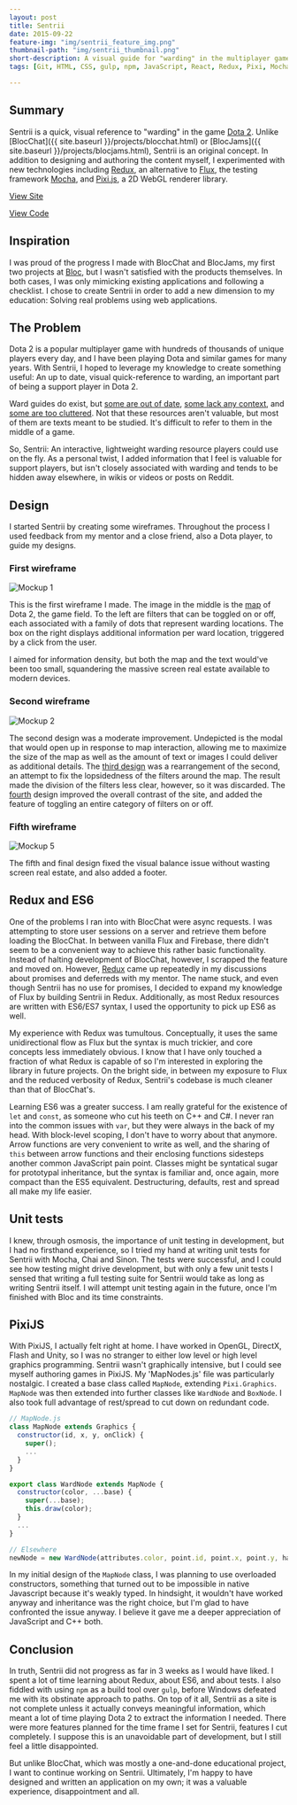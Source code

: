 ```yaml
---
layout: post
title: Sentrii
date: 2015-09-22
feature-img: "img/sentrii_feature_img.png"
thumbnail-path: "img/sentrii_thumbnail.png"
short-description: A visual guide for "warding" in the multiplayer game Dota 2.
tags: [Git, HTML, CSS, gulp, npm, JavaScript, React, Redux, Pixi, Mocha, ES6]

---
```

## Summary
Sentrii is a quick, visual reference to "warding" in the game [Dota 2](http://blog.dota2.com/). Unlike [BlocChat]({{ site.baseurl }}/projects/blocchat.html) or [BlocJams]({{ site.baseurl }}/projects/blocjams.html), Sentrii is an original concept. In addition to designing and authoring the content myself, I experimented with new technologies including [Redux](http://rackt.org/redux/), an alternative to [Flux](https://facebook.github.io/flux/), the testing framework [Mocha](https://mochajs.org/), and [Pixi.js](http://www.pixijs.com/), a 2D WebGL renderer library.

[View Site](http://kusera.github.io/sentrii/)

[View Code](https://github.com/kusera/sentrii)

## Inspiration
I was proud of the progress I made with BlocChat and BlocJams, my first two projects at [Bloc](https://www.bloc.io), but I wasn't satisfied with the products themselves. In both cases, I was only mimicking existing applications and following a checklist. I chose to create Sentrii in order to add a new dimension to my education: Solving real problems using web applications.

## The Problem
Dota 2 is a popular multiplayer game with hundreds of thousands of unique players every day, and I have been playing Dota and similar games for many years. With Sentrii, I hoped to leverage my knowledge to create something useful: An up to date, visual quick-reference to warding, an important part of being a support player in Dota 2.

Ward guides do exist, but [some are out of date](http://www.team-dignitas.net/articles/blogs/dota/1092/dota-2-ultimate-guide-to-warding), [some lack any  context](https://www.reddit.com/r/DotA2/comments/3gwofx/updated_warding_map_on_current_minimap/), and [some are too cluttered](https://steamcommunity.com/sharedfiles/filedetails/?id=358789918). Not that these resources aren't valuable, but most of them are texts meant to be studied. It's difficult to refer to them in the middle of a game.

So, Sentrii: An interactive, lightweight warding resource players could use on the fly. As a personal twist, I added information that I feel is valuable for support players, but isn't closely associated with warding and tends to be hidden away elsewhere, in wikis or videos or posts on Reddit.

## Design
I started Sentrii by creating some wireframes. Throughout the process I used feedback from my mentor and a close friend, also a Dota player, to guide my designs.

### First wireframe
![Mockup 1](https://github.com/kusera/sentrii/blob/master/wireframes/mockup_1.png?raw=true)

This is the first wireframe I made. The image in the middle is the [map](http://dota2.gamepedia.com/Map) of Dota 2, the game field. To the left are filters that can be toggled on or off, each associated with a family of dots that represent warding locations. The box on the right displays additional information per ward location, triggered by a click from the user.

I aimed for information density, but both the map and the text would've been too small, squandering the massive screen real estate available to modern devices.

### Second wireframe
![Mockup 2](https://github.com/kusera/sentrii/blob/master/wireframes/mockup_2.png?raw=true)

The second design was a moderate improvement. Undepicted is the modal that would open up in response to map interaction, allowing me to maximize the size of the map as well as the amount of text or images I could deliver as additional details. The [third design](https://github.com/kusera/sentrii/blob/master/wireframes/mockup_3.png?raw=true) was a rearrangement of the second, an attempt to fix the lopsidedness of the filters around the map. The result made the division of the filters less clear, however, so it was discarded. The [fourth](https://github.com/kusera/sentrii/blob/master/wireframes/mockup_4.png?raw=true) design improved the overall contrast of the site, and added the feature of toggling an entire category of filters on or off.

### Fifth wireframe
![Mockup 5](https://github.com/kusera/sentrii/blob/master/wireframes/mockup_5.png?raw=true)

The fifth and final design fixed the visual balance issue without wasting screen real estate, and also added a footer.

## Redux and ES6
One of the problems I ran into with BlocChat were async requests. I was attempting to store user sessions on a server and retrieve them before loading the BlocChat. In between vanilla Flux and Firebase, there didn't seem to be a convenient way to achieve this rather basic functionality. Instead of halting development of BlocChat, however, I scrapped the feature and moved on. However, [Redux](https://github.com/rackt/redux) came up repeatedly in my discussions about promises and deferreds with my mentor. The name stuck, and even though Sentrii has no use for promises, I decided to expand my knowledge of Flux by building Sentrii in Redux. Additionally, as most Redux resources are written with ES6/ES7 syntax, I used the opportunity to pick up ES6 as well.

My experience with Redux was tumultous. Conceptually, it uses the same unidirectional flow as Flux but the syntax is much trickier, and core concepts less immediately obvious. I know that I have only touched a fraction of what Redux is capable of so I'm interested in exploring the library in future projects. On the bright side, in between my exposure to Flux and the reduced verbosity of Redux, Sentrii's codebase is much cleaner than that of BlocChat's.

Learning ES6 was a greater success. I am really grateful for the existence of `let` and `const`, as someone who cut his teeth on C++ and C#. I never ran into the common issues with `var`, but they were always in the back of my head. With block-level scoping, I don't have to worry about that anymore. Arrow functions are very convenient to write as well, and the sharing of `this` between arrow functions and their enclosing functions sidesteps another common JavaScript pain point. Classes might be syntatical sugar for prototypal inheritance, but the syntax is familiar and, once again, more compact than the ES5 equivalent. Destructuring, defaults, rest and spread all make my life easier.

## Unit tests
I knew, through osmosis, the importance of unit testing in development, but I had no firsthand experience, so I tried my hand at writing unit tests for Sentrii with Mocha, Chai and Sinon. The tests were successful, and I could see how testing might drive development, but with only a few unit tests I sensed that writing a full testing suite for Sentrii would take as long as writing Sentrii itself. I will attempt unit testing again in the future, once I'm finished with Bloc and its time constraints.

## PixiJS
With PixiJS, I actually felt right at home. I have worked in OpenGL, DirectX, Flash and Unity, so I was no stranger to either low level or high level graphics programming. Sentrii wasn't graphically intensive, but I could see myself authoring games in PixiJS. My 'MapNodes.js' file was particularly nostalgic. I created a base class called `MapNode`, extending `Pixi.Graphics`. `MapNode` was then extended into further classes like `WardNode` and `BoxNode`. I also took full advantage of rest/spread to cut down on redundant code.

```javaScript
// MapNode.js
class MapNode extends Graphics {
  constructor(id, x, y, onClick) {
    super();
    ...
  }
}

export class WardNode extends MapNode {
  constructor(color, ...base) {
    super(...base);
    this.draw(color);
  }
  ...
}

// Elsewhere
newNode = new WardNode(attributes.color, point.id, point.x, point.y, handleClick);
```
In my initial design of the `MapNode` class, I was planning to use overloaded constructors, something that turned out to be impossible in native Javascript because it's weakly typed. In hindsight, it wouldn't have worked anyway and inheritance was the right choice, but I'm glad to have confronted the issue anyway. I believe it gave me a deeper appreciation of JavaScript and C++ both.

## Conclusion
In truth, Sentrii did not progress as far in 3 weeks as I would have liked. I spent a lot of time learning about Redux, about ES6, and about tests. I also fiddled with using `npm` as a build tool over `gulp`, before Windows defeated me with its obstinate approach to paths. On top of it all, Sentrii as a site is not complete unless it actually conveys meaningful information, which meant a lot of time playing Dota 2 to extract the information I needed. There were more features planned for the time frame I set for Sentrii, features I cut completely. I suppose this is an unavoidable part of development, but I still feel a little disappointed.

But unlike BlocChat, which was mostly a one-and-done educational project, I want to continue working on Sentrii. Ultimately, I'm happy to have designed and written an application on my own; it was a valuable experience, disappointment and all.
